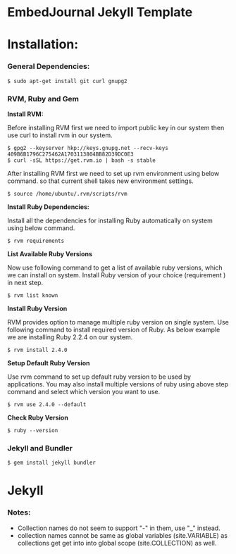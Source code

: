 EmbedJournal Jekyll Template
============================

# Installation:


### General Dependencies:

``` shell
$ sudo apt-get install git curl gnupg2
```

### RVM, Ruby and Gem


**Install RVM:**

Before installing RVM first we need to import public key in our system then use curl to install rvm in our system.

``` shell
$ gpg2 --keyserver hkp://keys.gnupg.net --recv-keys 409B6B1796C275462A1703113804BB82D39DC0E3
$ curl -sSL https://get.rvm.io | bash -s stable
```

After installing RVM first we need to set up rvm environment using below command. so that current shell takes new environment settings.

``` shell
$ source /home/ubuntu/.rvm/scripts/rvm
```

**Install Ruby Dependencies:**

Install all the dependencies for installing Ruby automatically on system using below command.

``` shell
$ rvm requirements
```

**List Available Ruby Versions**

Now use following command to get a list of available ruby versions, which we can install on system. Install Ruby version of your choice (requirement ) in next step.

``` shell
$ rvm list known
```

**Install Ruby Version**

RVM provides option to manage multiple ruby version on single system. Use following command to install required version of Ruby. As below example we are installing Ruby 2.2.4 on our system.

``` shell
$ rvm install 2.4.0
```

**Setup Default Ruby Version**

Use rvm command to set up default ruby version to be used by applications. You may also install multiple versions of ruby using above step command and select which version you want to use.

``` shell
$ rvm use 2.4.0 --default 
```

**Check Ruby Version**

``` shell
$ ruby --version
```
### Jekyll and Bundler

``` shell
$ gem install jekyll bundler
```

# Jekyll

### Notes:

* Collection names do not seem to support "-" in them, use "_" instead.
* collection names cannot be same as global variables (site.VARIABLE) as collections get get into into global scope (site.COLLECTION) as well.
